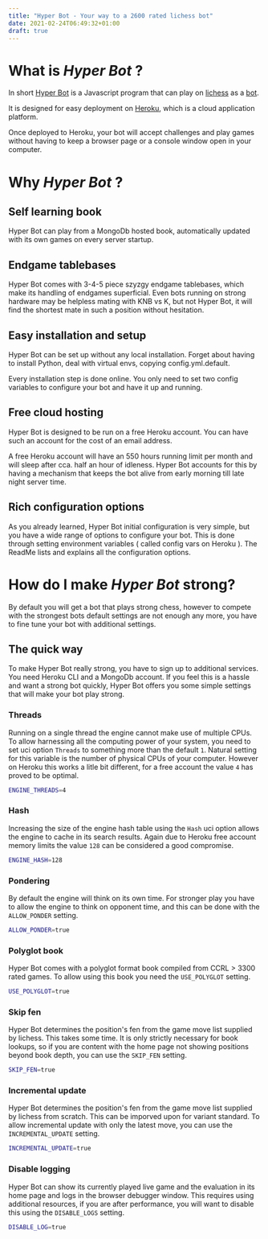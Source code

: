 ```yaml
---
title: "Hyper Bot - Your way to a 2600 rated lichess bot"
date: 2021-02-24T06:49:32+01:00
draft: true
---
```


# What is *Hyper Bot* ?

In short [Hyper Bot](https://github.com/hyperchessbot/hyperbot) is a Javascript program that can play on [lichess](https://lichess.org) as a [bot](https://lichess.org/api#tag/Bot).

It is designed for easy deployment on [Heroku](https://www.heroku.com/), which is a cloud application platform.

Once deployed to Heroku, your bot will accept challenges and play games without having to keep a browser page or a console window open in your computer.

# Why *Hyper Bot* ?

## Self learning book

Hyper Bot can play from a MongoDb hosted book, automatically updated with its own games on every server startup.

## Endgame tablebases

Hyper Bot comes with 3-4-5 piece szyzgy endgame tablebases, which make its handling of endgames superficial. Even bots running on strong hardware may be helpless mating with KNB vs K, but not Hyper Bot, it will find the shortest mate in such a position without hesitation.

## Easy installation and setup

Hyper Bot can be set up without any local installation. Forget about having to install Python, deal with virtual envs, copying config.yml.default.

Every installation step is done online. You only need to set two config variables to configure your bot and have it up and running.

## Free cloud hosting

Hyper Bot is designed to be run on a free Heroku account. You can have such an account for the cost of an email address.

A free Heroku account will have an 550 hours running limit per month and will sleep after cca. half an hour of idleness. Hyper Bot accounts for this by having a mechanism that keeps the bot alive from early morning till late night server time.

## Rich configuration options

As you already learned, Hyper Bot initial configuration is very simple, but you have a wide range of options to configure your bot. This is done through setting environment variables ( called config vars on Heroku ). The ReadMe lists and explains all the configuration options.

# How do I make *Hyper Bot* strong?

By default you will get a bot that plays strong chess, however to compete with the strongest bots default settings are not enough any more, you have to fine tune your bot with additional settings.

## The quick way

To make Hyper Bot really strong, you have to sign up to additional services. You need Heroku CLI and a MongoDb account. If you feel this is a hassle and want a strong bot quickly, Hyper Bot offers you some simple settings that will make your bot play strong.

### Threads

Running on a single thread the engine cannot make use of multiple CPUs. To allow harnessing all the computing power of your system, you need to set uci option `Threads` to something more than the default `1`. Natural setting for this variable is the number of physical CPUs of your computer. However on Heroku this works a litle bit different, for a free account the value `4` has proved to be optimal.

```bash
ENGINE_THREADS=4
```

### Hash

Increasing the size of the engine hash table using the `Hash` uci option allows the engine to cache in its search results. Again due to Heroku free account memory limits the value `128` can be considered a good compromise.

```bash
ENGINE_HASH=128
```

### Pondering

By default the engine will think on its own time. For stronger play you have to allow the engine to think on opponent time, and this can be done with the `ALLOW_PONDER` setting.

```bash
ALLOW_PONDER=true
```

### Polyglot book

Hyper Bot comes with a polyglot format book compiled from CCRL > 3300 rated games. To allow using this book you need the `USE_POLYGLOT` setting.

```bash
USE_POLYGLOT=true
```

### Skip fen

Hyper Bot determines the position's fen from the game move list supplied by lichess. This takes some time. It is only strictly necessary for book lookups, so if you are content with the home page not showing positions beyond book depth, you can use the `SKIP_FEN` setting.

```bash
SKIP_FEN=true
```

### Incremental update

Hyper Bot determines the position's fen from the game move list supplied by lichess from scratch. This can be imporved upon for variant standard. To allow incremental update with only the latest move, you can use the `INCREMENTAL_UPDATE` setting.

```bash
INCREMENTAL_UPDATE=true
```

### Disable logging

Hyper Bot can show its currently played live game and the evaluation in its home page and logs in the browser debugger window. This requires using additional resources, if you are after performance, you will want to disable this using the `DISABLE_LOGS` setting.

```bash
DISABLE_LOG=true
```
